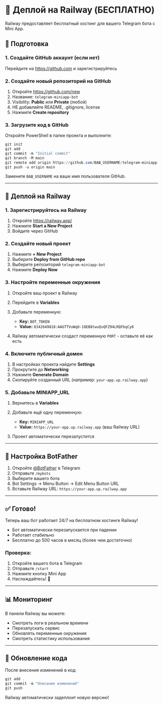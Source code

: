 # 🚀 Деплой на Railway (БЕСПЛАТНО)

Railway предоставляет бесплатный хостинг для вашего Telegram бота с Mini App.

## 📝 Подготовка

### 1. Создайте GitHub аккаунт (если нет)
Перейдите на https://github.com и зарегистрируйтесь

### 2. Создайте новый репозиторий на GitHub
1. Откройте https://github.com/new
2. Название: `telegram-miniapp-bot`
3. Visibility: **Public** или **Private** (любой)
4. НЕ добавляйте README, .gitignore, license
5. Нажмите **Create repository**

### 3. Загрузите код в GitHub

Откройте PowerShell в папке проекта и выполните:

```powershell
git init
git add .
git commit -m "Initial commit"
git branch -M main
git remote add origin https://github.com/ВАШ_USERNAME/telegram-miniapp-bot.git
git push -u origin main
```

Замените `ВАШ_USERNAME` на ваше имя пользователя GitHub.

---

## 🚂 Деплой на Railway

### 1. Зарегистрируйтесь на Railway
1. Откройте https://railway.app/
2. Нажмите **Start a New Project**
3. Войдите через GitHub

### 2. Создайте новый проект
1. Нажмите **+ New Project**
2. Выберите **Deploy from GitHub repo**
3. Выберите репозиторий `telegram-miniapp-bot`
4. Нажмите **Deploy Now**

### 3. Настройте переменные окружения
1. Откройте ваш проект в Railway
2. Перейдите в **Variables**
3. Добавьте переменную:
   - **Key:** `BOT_TOKEN`
   - **Value:** `8342649818:AAGTTVuWqO-18EB8twuQvQFZ94LRQFbqCy8`

4. Railway автоматически создаст переменную `PORT` - оставьте её как есть

### 4. Включите публичный домен
1. В настройках проекта найдите **Settings**
2. Прокрутите до **Networking**
3. Нажмите **Generate Domain**
4. Скопируйте созданный URL (например: `your-app.up.railway.app`)

### 5. Добавьте MINIAPP_URL
1. Вернитесь в **Variables**
2. Добавьте ещё одну переменную:
   - **Key:** `MINIAPP_URL`
   - **Value:** `https://your-app.up.railway.app` (ваш Railway URL)

3. Проект автоматически перезапустится

---

## 🤖 Настройка BotFather

1. Откройте [@BotFather](https://t.me/BotFather) в Telegram
2. Отправьте `/mybots`
3. Выберите вашего бота
4. Bot Settings → Menu Button → Edit Menu Button URL
5. Вставьте Railway URL: `https://your-app.up.railway.app`

---

## ✅ Готово!

Теперь ваш бот работает 24/7 на бесплатном хостинге Railway!

- Бот автоматически перезапускается при падении
- Работает стабильно
- Бесплатно до 500 часов в месяц (более чем достаточно)

### Проверка:
1. Откройте вашего бота в Telegram
2. Отправьте `/start`
3. Нажмите кнопку Mini App
4. Наслаждайтесь! 🎉

---

## 📊 Мониторинг

В панели Railway вы можете:
- Смотреть логи в реальном времени
- Перезапускать сервис
- Обновлять переменные окружения
- Смотреть статистику использования

---

## 🔄 Обновление кода

После внесения изменений в код:

```powershell
git add .
git commit -m "Описание изменений"
git push
```

Railway автоматически задеплоит новую версию!

